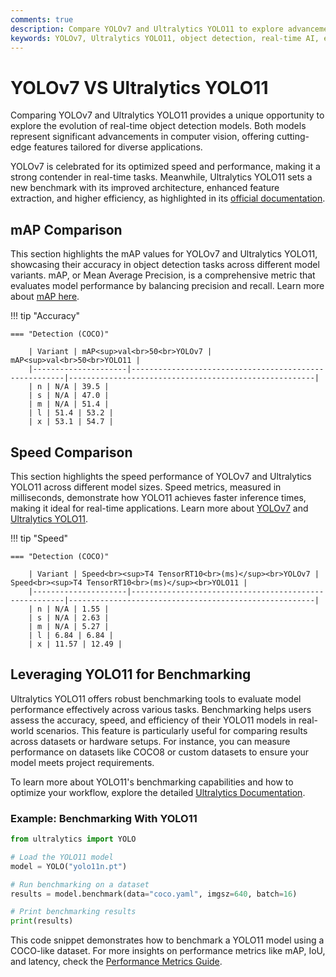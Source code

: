 ```yaml
---
comments: true
description: Compare YOLOv7 and Ultralytics YOLO11 to explore advancements in object detection, speed, and accuracy. Discover how these models perform in real-time AI, edge AI, and computer vision applications for various industries.
keywords: YOLOv7, Ultralytics YOLO11, object detection, real-time AI, edge AI, computer vision, model comparison
---
```


# YOLOv7 VS Ultralytics YOLO11

Comparing YOLOv7 and Ultralytics YOLO11 provides a unique opportunity to explore the evolution of real-time object detection models. Both models represent significant advancements in computer vision, offering cutting-edge features tailored for diverse applications.

YOLOv7 is celebrated for its optimized speed and performance, making it a strong contender in real-time tasks. Meanwhile, Ultralytics YOLO11 sets a new benchmark with its improved architecture, enhanced feature extraction, and higher efficiency, as highlighted in its [official documentation](https://docs.ultralytics.com/models/yolo11/).

## mAP Comparison

This section highlights the mAP values for YOLOv7 and Ultralytics YOLO11, showcasing their accuracy in object detection tasks across different model variants. mAP, or Mean Average Precision, is a comprehensive metric that evaluates model performance by balancing precision and recall. Learn more about [mAP here](https://www.ultralytics.com/glossary/mean-average-precision-map).

!!! tip "Accuracy"

    === "Detection (COCO)"

    	| Variant | mAP<sup>val<br>50<br>YOLOv7 | mAP<sup>val<br>50<br>YOLO11 |
    	|---------------------|-------------------------------------------------------|-------------------------------------------------------|
    	| n | N/A | 39.5 |
    	| s | N/A | 47.0 |
    	| m | N/A | 51.4 |
    	| l | 51.4 | 53.2 |
    	| x | 53.1 | 54.7 |

## Speed Comparison

This section highlights the speed performance of YOLOv7 and Ultralytics YOLO11 across different model sizes. Speed metrics, measured in milliseconds, demonstrate how YOLO11 achieves faster inference times, making it ideal for real-time applications. Learn more about [YOLOv7](https://docs.ultralytics.com/models/yolov7/) and [Ultralytics YOLO11](https://www.ultralytics.com/blog/ultralytics-yolo11-has-arrived-redefine-whats-possible-in-ai).

!!! tip "Speed"

    === "Detection (COCO)"

    	| Variant | Speed<br><sup>T4 TensorRT10<br>(ms)</sup><br>YOLOv7 | Speed<br><sup>T4 TensorRT10<br>(ms)</sup><br>YOLO11 |
    	|---------------------|-------------------------------------------------------|-------------------------------------------------------|
    	| n | N/A | 1.55 |
    	| s | N/A | 2.63 |
    	| m | N/A | 5.27 |
    	| l | 6.84 | 6.84 |
    	| x | 11.57 | 12.49 |

## Leveraging YOLO11 for Benchmarking

Ultralytics YOLO11 offers robust benchmarking tools to evaluate model performance effectively across various tasks. Benchmarking helps users assess the accuracy, speed, and efficiency of their YOLO11 models in real-world scenarios. This feature is particularly useful for comparing results across datasets or hardware setups. For instance, you can measure performance on datasets like COCO8 or custom datasets to ensure your model meets project requirements.

To learn more about YOLO11's benchmarking capabilities and how to optimize your workflow, explore the detailed [Ultralytics Documentation](https://docs.ultralytics.com/guides/yolo-performance-metrics/).

### Example: Benchmarking With YOLO11

```python
from ultralytics import YOLO

# Load the YOLO11 model
model = YOLO("yolo11n.pt")

# Run benchmarking on a dataset
results = model.benchmark(data="coco.yaml", imgsz=640, batch=16)

# Print benchmarking results
print(results)
```

This code snippet demonstrates how to benchmark a YOLO11 model using a COCO-like dataset. For more insights on performance metrics like mAP, IoU, and latency, check the [Performance Metrics Guide](https://docs.ultralytics.com/guides/yolo-performance-metrics/).
